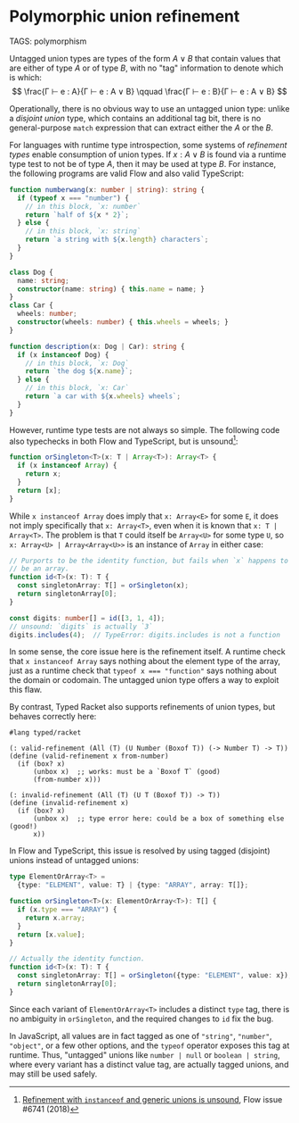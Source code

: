 # Polymorphic union refinement

TAGS: polymorphism

Untagged union types are types of the form $A ∨ B$ that contain values
that are either of type $A$ or of type $B$, with no "tag" information to
denote which is which:
$$
\frac{Γ ⊢ e : A}{Γ ⊢ e : A ∨ B} \qquad \frac{Γ ⊢ e : B}{Γ ⊢ e : A ∨ B}
$$

Operationally, there is no obvious way to use an untagged union type:
unlike a *disjoint union* type, which contains an additional tag bit,
there is no general-purpose `match` expression that can extract either
the $A$ or the $B$.

For languages with runtime type introspection, some systems of
*refinement types* enable consumption of union types. If $x : A ∨ B$ is
found via a runtime type test to not be of type $A$, then it may be used
at type $B$. For instance, the following programs are valid Flow and
also valid TypeScript:
```typescript
function numberwang(x: number | string): string {
  if (typeof x === "number") {
    // in this block, `x: number`
    return `half of ${x * 2}`;
  } else {
    // in this block, `x: string`
    return `a string with ${x.length} characters`;
  }
}
```
```typescript
class Dog {
  name: string;
  constructor(name: string) { this.name = name; }
}
class Car {
  wheels: number;
  constructor(wheels: number) { this.wheels = wheels; }
}

function description(x: Dog | Car): string {
  if (x instanceof Dog) {
    // in this block, `x: Dog`
    return `the dog ${x.name}`;
  } else {
    // in this block, `x: Car`
    return `a car with ${x.wheels} wheels`;
  }
}
```

However, runtime type tests are not always so simple. The following code
also typechecks in both Flow and TypeScript, but is unsound[^flowbug]:
```typescript
function orSingleton<T>(x: T | Array<T>): Array<T> {
  if (x instanceof Array) {
    return x;
  }
  return [x];
}
```

While `x instanceof Array` does imply that `x: Array<E>` for some `E`,
it does not imply specifically that `x: Array<T>`, even when it is known
that `x: T | Array<T>`. The problem is that `T` could itself be
`Array<U>` for some type `U`, so `x: Array<U> | Array<Array<U>>` is an
instance of `Array` in either case:
```typescript
// Purports to be the identity function, but fails when `x` happens to
// be an array.
function id<T>(x: T): T {
  const singletonArray: T[] = orSingleton(x);
  return singletonArray[0];
}

const digits: number[] = id([3, 1, 4]);
// unsound: `digits` is actually `3`
digits.includes(4);  // TypeError: digits.includes is not a function
```

In some sense, the core issue here is the refinement itself. A runtime
check that `x instanceof Array` says nothing about the element type of
the array, just as a runtime check that `typeof x === "function"` says
nothing about the domain or codomain. The untagged union type offers
a way to exploit this flaw.

By contrast, Typed Racket also supports refinements of union types, but
behaves correctly here:
```racket
#lang typed/racket

(: valid-refinement (All (T) (U Number (Boxof T)) (-> Number T) -> T))
(define (valid-refinement x from-number)
  (if (box? x)
      (unbox x)  ;; works: must be a `Boxof T` (good)
      (from-number x)))

(: invalid-refinement (All (T) (U T (Boxof T)) -> T))
(define (invalid-refinement x)
  (if (box? x)
      (unbox x)  ;; type error here: could be a box of something else (good!)
      x))
```

In Flow and TypeScript, this issue is resolved by using tagged
(disjoint) unions instead of untagged unions:
```typescript
type ElementOrArray<T> =
  {type: "ELEMENT", value: T} | {type: "ARRAY", array: T[]};

function orSingleton<T>(x: ElementOrArray<T>): T[] {
  if (x.type === "ARRAY") {
    return x.array;
  }
  return [x.value];
}

// Actually the identity function.
function id<T>(x: T): T {
  const singletonArray: T[] = orSingleton({type: "ELEMENT", value: x});
  return singletonArray[0];
}
```

Since each variant of `ElementOrArray<T>` includes a distinct `type`
tag, there is no ambiguity in `orSingleton`, and the required changes to
`id` fix the bug.

In JavaScript, all values are in fact tagged as one of `"string"`,
`"number"`, `"object"`, or a few other options, and the `typeof`
operator exposes this tag at runtime. Thus, "untagged" unions like
`number | null` or `boolean | string`, where every variant has a
distinct value tag, are actually tagged unions, and may still be used
safely.

[^flowbug]: [Refinement with `instanceof` and generic unions is unsound](https://github.com/facebook/flow/issues/6741), Flow issue #6741 (2018)
